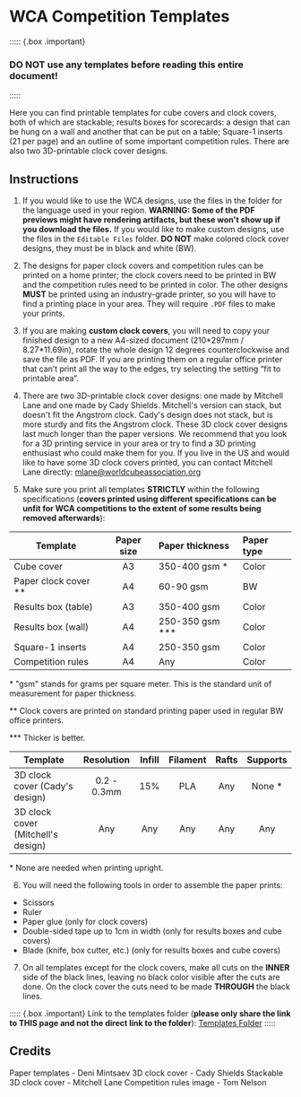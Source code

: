 # WCA Competition Templates

::::: {.box .important}

### DO NOT use any templates before reading this entire document!

:::::

Here you can find printable templates for cube covers and clock covers, both of which are stackable; results boxes for scorecards: a design that can be hung on a wall and another that can be put on a table; Square-1 inserts (21 per page) and an outline of some important competition rules. There are also two 3D-printable clock cover designs.

## Instructions

1. If you would like to use the WCA designs, use the files in the folder for the language used in your region. **WARNING: Some of the PDF previews might have rendering artifacts, but these won't show up if you download the files.** If you would like to make custom designs, use the files in the `Editable Files` folder. **DO NOT** make colored clock cover designs, they must be in black and white (BW).

2. The designs for paper clock covers and competition rules can be printed on a home printer; the clock covers need to be printed in BW and the competition rules need to be printed in color. The other designs **MUST** be printed using an industry-grade printer, so you will have to find a printing place in your area. They will require `.PDF` files to make your prints.

3. If you are making **custom clock covers**, you will need to copy your finished design to a new A4-sized document (210\*297mm / 8.27\*11.69in), rotate the whole design 12 degrees counterclockwise and save the file as PDF. If you are printing them on a regular office printer that can’t print all the way to the edges, try selecting the setting “fit to printable area”.

4. There are two 3D-printable clock cover designs: one made by Mitchell Lane and one made by Cady Shields. Mitchell's version can stack, but doesn't fit the Angstrom clock. Cady's design does not stack, but is more sturdy and fits the Angstrom clock. These 3D clock cover designs last much longer than the paper versions. We recommend that you look for a 3D printing service in your area or try to find a 3D printing enthusiast who could make them for you. If you live in the US and would like to have some 3D clock covers printed, you can contact Mitchell Lane directly: mlane@worldcubeassociation.org

5. Make sure you print all templates **STRICTLY** within the following specifications (**covers printed using different specifications can be unfit for WCA competitions to the extent of some results being removed afterwards**):

| Template               | Paper size | Paper thickness    | Paper type |
| ---------------------- | :--------: | :----------------- | :--------- |
| Cube cover             |     A3     | 350-400 gsm \*     | Color      |
| Paper clock cover \*\* |     A4     | 60-90 gsm          | BW         |
| Results box (table)    |     A3     | 350-400 gsm        | Color      |
| Results box (wall)     |     A4     | 250-350 gsm \*\*\* | Color      |
| Square-1 inserts       |     A4     | 250-350 gsm        | Color      |
| Competition rules      |     A4     | Any                | Color      |

\* "gsm" stands for grams per square meter. This is the standard unit of measurement for paper thickness.

\*\* Clock covers are printed on standard printing paper used in regular BW office printers.

\*\*\* Thicker is better.

| Template                           | Resolution  | Infill | Filament | Rafts | Supports |
| ---------------------------------- | :---------: | :----: | :------: | :---: | :------: |
| 3D clock cover (Cady's design)     | 0.2 - 0.3mm |  15%   |   PLA    |  Any  | None \*  |
| 3D clock cover (Mitchell's design) |     Any     |  Any   |   Any    |  Any  |   Any    |

\* None are needed when printing upright.

6. You will need the following tools in order to assemble the paper prints:

-   Scissors
-   Ruler
-   Paper glue (only for clock covers)
-   Double-sided tape up to 1cm in width (only for results boxes and cube covers)
-   Blade (knife, box cutter, etc.) (only for results boxes and cube covers)

7. On all templates except for the clock covers, make all cuts on the **INNER** side of the black lines, leaving no black color visible after the cuts are done. On the clock cover the cuts need to be made **THROUGH** the black lines.

::::: {.box .important}
Link to the templates folder (**please only share the link to THIS page and not the direct link to the folder**): [Templates Folder](https://drive.google.com/drive/folders/1EVqEWSqruZ8_vEJpUmqhFUqaikzgUkkP?usp=sharing)
:::::

## Credits

Paper templates - Deni Mintsaev
3D clock cover - Cady Shields
Stackable 3D clock cover - Mitchell Lane
Competition rules image - Tom Nelson
